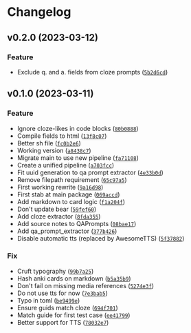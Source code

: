 # Changelog

<!--next-version-placeholder-->

## v0.2.0 (2023-03-12)
### Feature
* Exclude q. and a. fields from cloze prompts ([`5b2d6cd`](https://github.com/MartinBernstorff/personal-mnemonic-medium/commit/5b2d6cda3825582381444b36c6ef1dbc8779d4af))

## v0.1.0 (2023-03-11)
### Feature
* Ignore cloze-likes in code blocks ([`80b0888`](https://github.com/MartinBernstorff/personal-mnemonic-medium/commit/80b0888839ea8206fc1697674be4ac2e42e0627f))
* Compile fields to html ([`13f8c07`](https://github.com/MartinBernstorff/personal-mnemonic-medium/commit/13f8c079a2db56c0b80161488d2831cc9d9eadf2))
* Better sh file ([`fc0b2e6`](https://github.com/MartinBernstorff/personal-mnemonic-medium/commit/fc0b2e6197940906061e22f069c361d3f379685c))
* Working version ([`a8438c7`](https://github.com/MartinBernstorff/personal-mnemonic-medium/commit/a8438c7b3cb42f4cb2718008b8e2ed4f2514c7ab))
* Migrate main to use new pipeline ([`fa71108`](https://github.com/MartinBernstorff/personal-mnemonic-medium/commit/fa7110896aa326cf44646cb0fe7353c0d8ffa337))
* Create a unified pipeline ([`a703fcc`](https://github.com/MartinBernstorff/personal-mnemonic-medium/commit/a703fcc8158d2412170dda333d24cc87bf4c3daf))
* Fit uuid generation to qa prompt extractor ([`4e33b0d`](https://github.com/MartinBernstorff/personal-mnemonic-medium/commit/4e33b0d37075d897aba0a932316d10284572e1e4))
* Remove filepath requirement ([`65c97a5`](https://github.com/MartinBernstorff/personal-mnemonic-medium/commit/65c97a5262965cd0776bfb36bc7108a27e83fd6d))
* First working rewrite ([`9a16d98`](https://github.com/MartinBernstorff/personal-mnemonic-medium/commit/9a16d983054fa03c005922778f1e4bc33222496d))
* First stab at main package ([`069accd`](https://github.com/MartinBernstorff/personal-mnemonic-medium/commit/069accdfff488ed285dabebdbb847fb1ba064c3b))
* Add markdown to card logic ([`f1a204f`](https://github.com/MartinBernstorff/personal-mnemonic-medium/commit/f1a204ff74c898374f8399f34aba8577830391a0))
* Don't update bear ([`59fef60`](https://github.com/MartinBernstorff/personal-mnemonic-medium/commit/59fef60eb4d22fc9e3e5443b7456a1687689d4e3))
* Add cloze extractor ([`8fda355`](https://github.com/MartinBernstorff/personal-mnemonic-medium/commit/8fda355e9ab7b9e945c61c7b2853a3418cfa4458))
* Add source notes to QAPrompts ([`08bae17`](https://github.com/MartinBernstorff/personal-mnemonic-medium/commit/08bae173fcd0ce96aa54319cbe529a918e0b3229))
* Add qa_prompt_extractor ([`377b426`](https://github.com/MartinBernstorff/personal-mnemonic-medium/commit/377b426d97ab985832cb577cfbfa4e4c01d73fd6))
* Disable automatic tts (replaced by AwesomeTTS) ([`5f37882`](https://github.com/MartinBernstorff/personal-mnemonic-medium/commit/5f37882a9ce24ba84e36b7d2d1939cc035144dbe))

### Fix
* Cruft typography ([`99b7a25`](https://github.com/MartinBernstorff/personal-mnemonic-medium/commit/99b7a25ec613b8017309662354ed3def767975f3))
* Hash anki cards on markdown ([`b5a35b9`](https://github.com/MartinBernstorff/personal-mnemonic-medium/commit/b5a35b91f58c3d43e237f495a30940e3ea780a00))
* Don't fail on missing media references ([`5274e3f`](https://github.com/MartinBernstorff/personal-mnemonic-medium/commit/5274e3fb3f494c56c99624ec76cbbd307de548a4))
* Do not use tts for now ([`7e3bab5`](https://github.com/MartinBernstorff/personal-mnemonic-medium/commit/7e3bab580adf7d50d556024db29dd343db6a8cb3))
* Typo in toml ([`be9499e`](https://github.com/MartinBernstorff/personal-mnemonic-medium/commit/be9499e60f9e872112cedd6454ff6fa16af1eabe))
* Ensure guids match cloze ([`694f701`](https://github.com/MartinBernstorff/personal-mnemonic-medium/commit/694f701aa44a1962168cb3256062f70371aef1cd))
* Match guide for first test case ([`ee41799`](https://github.com/MartinBernstorff/personal-mnemonic-medium/commit/ee41799941a027792588821f22003fc2a4c99171))
* Better support for TTS ([`78032e7`](https://github.com/MartinBernstorff/personal-mnemonic-medium/commit/78032e761e7661e1974d5595f39eaf43b8965264))

<!-- {BearID:b414da9a1847c7771a269b56b5ee2f3f} -->